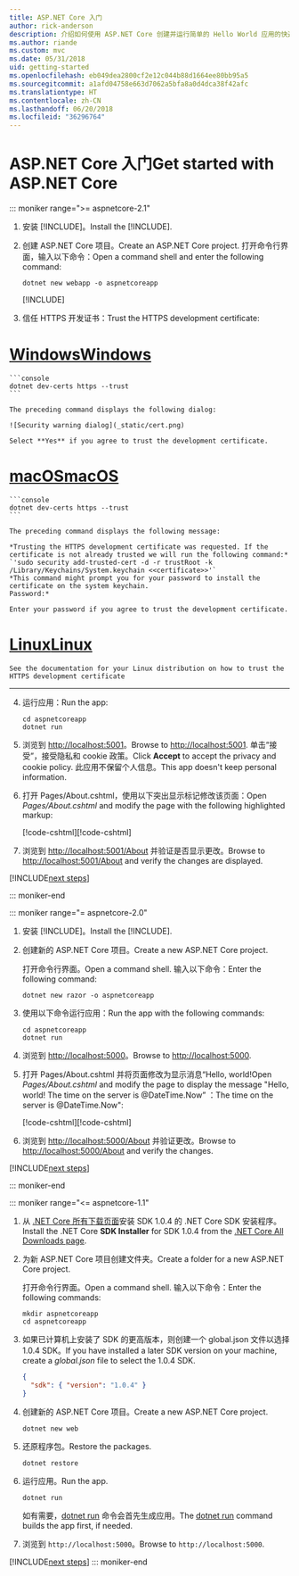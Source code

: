 ```yaml
---
title: ASP.NET Core 入门
author: rick-anderson
description: 介绍如何使用 ASP.NET Core 创建并运行简单的 Hello World 应用的快速教程。
ms.author: riande
ms.custom: mvc
ms.date: 05/31/2018
uid: getting-started
ms.openlocfilehash: eb049dea2800cf2e12c044b88d1664ee80bb95a5
ms.sourcegitcommit: a1afd04758e663d7062a5bfa8a0d4dca38f42afc
ms.translationtype: HT
ms.contentlocale: zh-CN
ms.lasthandoff: 06/20/2018
ms.locfileid: "36296764"
---
```

# <a name="get-started-with-aspnet-core"></a><span data-ttu-id="0357c-103">ASP.NET Core 入门</span><span class="sxs-lookup"><span data-stu-id="0357c-103">Get started with ASP.NET Core</span></span>

::: moniker range=">= aspnetcore-2.1"

1. <span data-ttu-id="0357c-104">安装 [!INCLUDE[](~/includes/2.1-SDK.md)]。</span><span class="sxs-lookup"><span data-stu-id="0357c-104">Install the [!INCLUDE[](~/includes/2.1-SDK.md)].</span></span>

2. <span data-ttu-id="0357c-105">创建 ASP.NET Core 项目。</span><span class="sxs-lookup"><span data-stu-id="0357c-105">Create an ASP.NET Core project.</span></span> <span data-ttu-id="0357c-106">打开命令行界面，输入以下命令：</span><span class="sxs-lookup"><span data-stu-id="0357c-106">Open a command shell and enter the following command:</span></span>

    ```console
    dotnet new webapp -o aspnetcoreapp
    ```

    [!INCLUDE[](~/includes/webapp-alias-notice.md)]

3. <span data-ttu-id="0357c-108">信任 HTTPS 开发证书：</span><span class="sxs-lookup"><span data-stu-id="0357c-108">Trust the HTTPS development certificate:</span></span>

# <a name="windowstabwindows"></a>[<span data-ttu-id="0357c-109">Windows</span><span class="sxs-lookup"><span data-stu-id="0357c-109">Windows</span></span>](#tab/windows)

    ```console
    dotnet dev-certs https --trust
    ```

    The preceding command displays the following dialog:

    ![Security warning dialog](_static/cert.png)

    Select **Yes** if you agree to trust the development certificate.

# <a name="macostabmacos"></a>[<span data-ttu-id="0357c-110">macOS</span><span class="sxs-lookup"><span data-stu-id="0357c-110">macOS</span></span>](#tab/macos)

    ```console
    dotnet dev-certs https --trust
    ```

    The preceding command displays the following message:

    *Trusting the HTTPS development certificate was requested. If the certificate is not already trusted we will run the following command:*
    `'sudo security add-trusted-cert -d -r trustRoot -k /Library/Keychains/System.keychain <<certificate>>'`
    *This command might prompt you for your password to install the certificate on the system keychain.
    Password:*

    Enter your password if you agree to trust the development certificate.

# <a name="linuxtablinux"></a>[<span data-ttu-id="0357c-111">Linux</span><span class="sxs-lookup"><span data-stu-id="0357c-111">Linux</span></span>](#tab/linux)

    See the documentation for your Linux distribution on how to trust the HTTPS development certificate
---

4. <span data-ttu-id="0357c-112">运行应用：</span><span class="sxs-lookup"><span data-stu-id="0357c-112">Run the app:</span></span>

    ```console
    cd aspnetcoreapp
    dotnet run
    ```

5. <span data-ttu-id="0357c-113">浏览到 [http://localhost:5001](http://localhost:5001)。</span><span class="sxs-lookup"><span data-stu-id="0357c-113">Browse to [http://localhost:5001](http://localhost:5001).</span></span>  <span data-ttu-id="0357c-114">单击“接受”，接受隐私和 cookie 政策。</span><span class="sxs-lookup"><span data-stu-id="0357c-114">Click **Accept** to accept the privacy and cookie policy.</span></span> <span data-ttu-id="0357c-115">此应用不保留个人信息。</span><span class="sxs-lookup"><span data-stu-id="0357c-115">This app doesn't keep personal information.</span></span>

6. <span data-ttu-id="0357c-116">打开 Pages/About.cshtml，使用以下突出显示标记修改该页面：</span><span class="sxs-lookup"><span data-stu-id="0357c-116">Open *Pages/About.cshtml* and modify the page with the following highlighted markup:</span></span>

    <span data-ttu-id="0357c-117">[!code-cshtml[](sample/getting-started/about.cshtml?highlight=9)]</span><span class="sxs-lookup"><span data-stu-id="0357c-117">[!code-cshtml[](sample/getting-started/about.cshtml?highlight=9)]</span></span>

7. <span data-ttu-id="0357c-118">浏览到 [http://localhost:5001/About](http://localhost:5001/About) 并验证是否显示更改。</span><span class="sxs-lookup"><span data-stu-id="0357c-118">Browse to [http://localhost:5001/About](http://localhost:5001/About) and verify the changes are displayed.</span></span>

[!INCLUDE[next steps](~/includes/getting-started/next-steps.md)]

::: moniker-end

::: moniker range="= aspnetcore-2.0"

1. <span data-ttu-id="0357c-119">安装 [!INCLUDE[](~/includes/net-core-sdk-download-link.md)]。</span><span class="sxs-lookup"><span data-stu-id="0357c-119">Install the [!INCLUDE[](~/includes/net-core-sdk-download-link.md)].</span></span>

2. <span data-ttu-id="0357c-120">创建新的 ASP.NET Core 项目。</span><span class="sxs-lookup"><span data-stu-id="0357c-120">Create a new ASP.NET Core project.</span></span>

   <span data-ttu-id="0357c-121">打开命令行界面。</span><span class="sxs-lookup"><span data-stu-id="0357c-121">Open a command shell.</span></span> <span data-ttu-id="0357c-122">输入以下命令：</span><span class="sxs-lookup"><span data-stu-id="0357c-122">Enter the following command:</span></span>

    ```console
    dotnet new razor -o aspnetcoreapp
    ```

3. <span data-ttu-id="0357c-123">使用以下命令运行应用：</span><span class="sxs-lookup"><span data-stu-id="0357c-123">Run the app with the following commands:</span></span>

    ```console
    cd aspnetcoreapp
    dotnet run
    ```

4. <span data-ttu-id="0357c-124">浏览到 [http://localhost:5000](http://localhost:5000)。</span><span class="sxs-lookup"><span data-stu-id="0357c-124">Browse to [http://localhost:5000](http://localhost:5000).</span></span>

5. <span data-ttu-id="0357c-125">打开 Pages/About.cshtml 并将页面修改为显示消息“Hello, world!</span><span class="sxs-lookup"><span data-stu-id="0357c-125">Open *Pages/About.cshtml* and modify the page to display the message "Hello, world!</span></span> <span data-ttu-id="0357c-126">The time on the server is @DateTime.Now” ：</span><span class="sxs-lookup"><span data-stu-id="0357c-126">The time on the server is @DateTime.Now":</span></span>

    <span data-ttu-id="0357c-127">[!code-cshtml[](sample/getting-started/about.cshtml?highlight=9&range=1-9)]</span><span class="sxs-lookup"><span data-stu-id="0357c-127">[!code-cshtml[](sample/getting-started/about.cshtml?highlight=9&range=1-9)]</span></span>

6. <span data-ttu-id="0357c-128">浏览到 [http://localhost:5000/About](http://localhost:5000/About) 并验证更改。</span><span class="sxs-lookup"><span data-stu-id="0357c-128">Browse to [http://localhost:5000/About](http://localhost:5000/About) and verify the changes.</span></span>

[!INCLUDE[next steps](~/includes/getting-started/next-steps.md)]

::: moniker-end

::: moniker range="<= aspnetcore-1.1"

1. <span data-ttu-id="0357c-129">从 [.NET Core 所有下载页面](https://www.microsoft.com/net/download/all)安装 SDK 1.0.4 的 .NET Core SDK 安装程序。</span><span class="sxs-lookup"><span data-stu-id="0357c-129">Install the .NET Core **SDK Installer** for SDK 1.0.4 from the [.NET Core All Downloads page](https://www.microsoft.com/net/download/all).</span></span>

2. <span data-ttu-id="0357c-130">为新 ASP.NET Core 项目创建文件夹。</span><span class="sxs-lookup"><span data-stu-id="0357c-130">Create a folder for a new ASP.NET Core project.</span></span>

   <span data-ttu-id="0357c-131">打开命令行界面。</span><span class="sxs-lookup"><span data-stu-id="0357c-131">Open a command shell.</span></span> <span data-ttu-id="0357c-132">输入以下命令：</span><span class="sxs-lookup"><span data-stu-id="0357c-132">Enter the following commands:</span></span>

   ```console
   mkdir aspnetcoreapp
   cd aspnetcoreapp
   ```

3. <span data-ttu-id="0357c-133">如果已计算机上安装了 SDK 的更高版本，则创建一个 global.json 文件以选择 1.0.4 SDK。</span><span class="sxs-lookup"><span data-stu-id="0357c-133">If you have installed a later SDK version on your machine, create a *global.json* file to select the 1.0.4 SDK.</span></span>

   ```json
   {
     "sdk": { "version": "1.0.4" }
   }
   ```

4. <span data-ttu-id="0357c-134">创建新的 ASP.NET Core 项目。</span><span class="sxs-lookup"><span data-stu-id="0357c-134">Create a new ASP.NET Core project.</span></span>

   ```console
   dotnet new web
   ```

5. <span data-ttu-id="0357c-135">还原程序包。</span><span class="sxs-lookup"><span data-stu-id="0357c-135">Restore the packages.</span></span>

    ```console
    dotnet restore
    ```

6. <span data-ttu-id="0357c-136">运行应用。</span><span class="sxs-lookup"><span data-stu-id="0357c-136">Run the app.</span></span>

   ```console
   dotnet run
   ```

   <span data-ttu-id="0357c-137">如有需要，[dotnet run](/dotnet/core/tools/dotnet-run) 命令会首先生成应用。</span><span class="sxs-lookup"><span data-stu-id="0357c-137">The [dotnet run](/dotnet/core/tools/dotnet-run) command builds the app first, if needed.</span></span>

7. <span data-ttu-id="0357c-138">浏览到 `http://localhost:5000`。</span><span class="sxs-lookup"><span data-stu-id="0357c-138">Browse to `http://localhost:5000`.</span></span>

[!INCLUDE[next steps](~/includes/getting-started/next-steps.md)]
::: moniker-end
